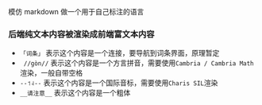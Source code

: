 模仿 markdown 做一个用于自己标注的语言


### 后端纯文本内容被渲染成前端富文本内容


- `「词条」` 表示这个内容是一个连接，要导航到词条界面，原理暂定
- ` //gòn//` 表示这个内容是一个方言拼音，需要使用`Cambria / Cambria Math`渲染，一般自带空格
- `--˦˨--` 表示这个内容是一个国际音标，需要使用`Charis SIL`渲染
- `__请注意__` 表示这个内容是一个粗体